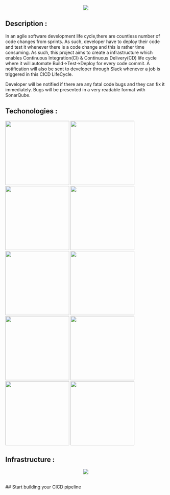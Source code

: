 <p align="center">
  <img src="https://user-images.githubusercontent.com/79030801/158127729-6f7b152d-2919-4d93-bb0c-bf8b76bded15.jpg" />
</p>

## Description :
In an agile software development life cycle,there are countless number of code changes from sprints. As such, developer have to deploy their code and test it whenever there is a code change and this is rather time consuming. 
As such, this project aims to create a infrastructure which enables Continuous Integration(CI) & Continuous Delivery(CD) life cycle where it will automate Build->Test->Deploy for every code commit. A notification will also be sent to developer through Slack whenever a job is triggered in this CICD LifeCycle. 

Developer will be notified if there are any fatal code bugs and they can fix it immediately. Bugs will be presented in a very readable format with SonarQube.

## Techonologies :
<p float="left">
<img src="https://user-images.githubusercontent.com/79030801/158131239-99cc298d-2524-4b86-97a4-f1ddee3ebad0.png" style="height: auto; width:200px;"/>
  
  <img class="circular_image" src="https://user-images.githubusercontent.com/79030801/158134417-71f0a27c-44d5-4eaa-bb27-5c5d3d646519.png" style="height: auto; width:200px;"/>
  
  <img class="circular_image" src="https://user-images.githubusercontent.com/79030801/158134282-f1ff806c-318e-4221-afb0-7cb3849169cc.png" style="height: auto; width:200px;"/>
  
<img src="https://user-images.githubusercontent.com/79030801/158134570-261777f5-8185-4974-ba06-81056ef651a8.png" style="height: auto; width:200px;"/>
  
  <img class="circular_image" src="https://user-images.githubusercontent.com/79030801/158134508-5cd6abdf-8b9e-410c-a356-345dce9f7fc7.png" style="height: auto; width:200px;"/>
  
  <img class="circular_image" src="https://user-images.githubusercontent.com/79030801/158134468-b8e4b6f7-3632-4d03-bfb2-169ebbe869ef.png" style="height: auto; width:200px;"/>
  
  <img src="https://user-images.githubusercontent.com/79030801/158134381-8205a586-f4ce-4e80-bf3d-09e5e9a96fbd.png" style="height: auto; width:200px;"/>
  
  <img class="circular_image" src="https://user-images.githubusercontent.com/79030801/158131450-20f98a4c-64da-493b-bde7-085c7b86139d.png" style="height: auto; width:200px;"/>
  
  <img class="circular_image" src="https://user-images.githubusercontent.com/79030801/158166082-62bdaa5a-1884-46b5-a1f1-1e261672545f.png" style="height: auto; width:200px;"/>
  
  <img class="circular_image" src="https://user-images.githubusercontent.com/79030801/158166169-ba12475e-e9f7-4907-b454-59965892af21.png" style="height: auto; width:200px;"/>
  
</p>

## Infrastructure :
<p align="center">
  <img src="https://user-images.githubusercontent.com/79030801/158292361-4646639a-a504-4a9e-8fff-3bbb85e798e2.png" />
</p>

<br>
## Start building your CICD pipeline



